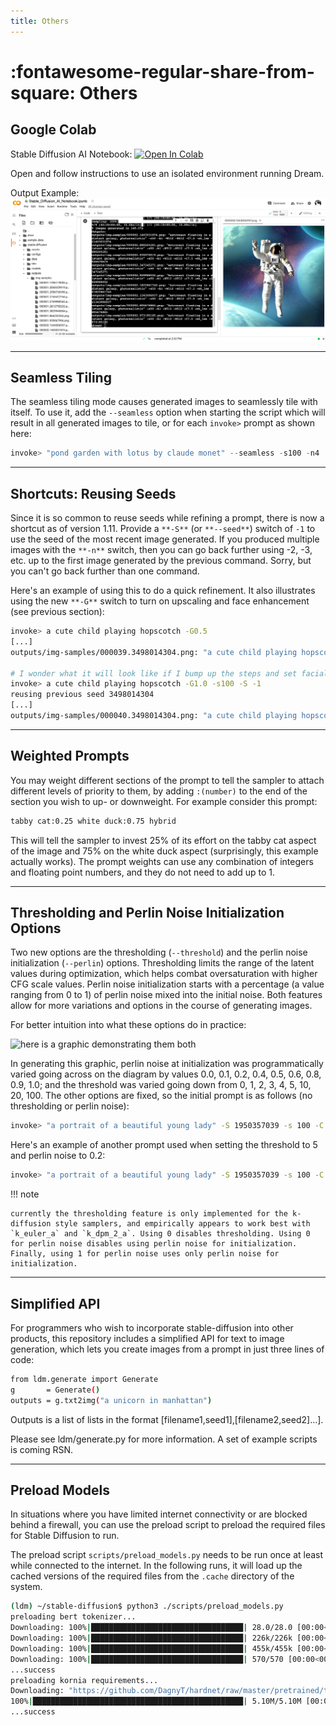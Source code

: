 ```yaml
---
title: Others
---
```


# :fontawesome-regular-share-from-square: Others

## **Google Colab**

Stable Diffusion AI Notebook: [![Open In Colab](https://colab.research.google.com/assets/colab-badge.svg)](https://colab.research.google.com/github/lstein/stable-diffusion/blob/main/notebooks/Stable_Diffusion_AI_Notebook.ipynb)

Open and follow instructions to use an isolated environment running Dream.

Output Example: ![Colab Notebook](../assets/colab_notebook.png)

---

## **Seamless Tiling**

The seamless tiling mode causes generated images to seamlessly tile with itself. To use it, add the
`--seamless` option when starting the script which will result in all generated images to tile, or
for each `invoke>` prompt as shown here:

```python
invoke> "pond garden with lotus by claude monet" --seamless -s100 -n4
```

---

## **Shortcuts: Reusing Seeds**

Since it is so common to reuse seeds while refining a prompt, there is now a shortcut as of version
1.11. Provide a `**-S**` (or `**--seed**`) switch of `-1` to use the seed of the most recent image
generated. If you produced multiple images with the `**-n**` switch, then you can go back further
using -2, -3, etc. up to the first image generated by the previous command. Sorry, but you can't go
back further than one command.

Here's an example of using this to do a quick refinement. It also illustrates using the new `**-G**`
switch to turn on upscaling and face enhancement (see previous section):

```bash
invoke> a cute child playing hopscotch -G0.5
[...]
outputs/img-samples/000039.3498014304.png: "a cute child playing hopscotch" -s50 -W512 -H512 -C7.5 -mk_lms -S3498014304

# I wonder what it will look like if I bump up the steps and set facial enhancement to full strength?
invoke> a cute child playing hopscotch -G1.0 -s100 -S -1
reusing previous seed 3498014304
[...]
outputs/img-samples/000040.3498014304.png: "a cute child playing hopscotch" -G1.0 -s100 -W512 -H512 -C7.5 -mk_lms -S3498014304
```

---

## **Weighted Prompts**

You may weight different sections of the prompt to tell the sampler to attach different levels of
priority to them, by adding `:(number)` to the end of the section you wish to up- or downweight. For
example consider this prompt:

```bash
tabby cat:0.25 white duck:0.75 hybrid
```

This will tell the sampler to invest 25% of its effort on the tabby cat aspect of the image and 75%
on the white duck aspect (surprisingly, this example actually works). The prompt weights can use any
combination of integers and floating point numbers, and they do not need to add up to 1.

---

## **Thresholding and Perlin Noise Initialization Options**

Two new options are the thresholding (`--threshold`) and the perlin noise initialization (`--perlin`) options. Thresholding limits the range of the latent values during optimization, which helps combat oversaturation with higher CFG scale values. Perlin noise initialization starts with a percentage (a value ranging from 0 to 1) of perlin noise mixed into the initial noise. Both features allow for more variations and options in the course of generating images.

For better intuition into what these options do in practice:

![here is a graphic demonstrating them both](../assets/truncation_comparison.jpg)

In generating this graphic, perlin noise at initialization was programmatically varied going across on the diagram by values 0.0, 0.1, 0.2, 0.4, 0.5, 0.6, 0.8, 0.9, 1.0; and the threshold was varied going down from
0, 1, 2, 3, 4, 5, 10, 20, 100. The other options are fixed, so the initial prompt is as follows (no thresholding or perlin noise):

```bash
invoke> "a portrait of a beautiful young lady" -S 1950357039 -s 100 -C 20 -A k_euler_a --threshold 0 --perlin 0
```

Here's an example of another prompt used when setting the threshold to 5 and perlin noise to 0.2:

```bash
invoke> "a portrait of a beautiful young lady" -S 1950357039 -s 100 -C 20 -A k_euler_a --threshold 5 --perlin 0.2
```

!!! note

    currently the thresholding feature is only implemented for the k-diffusion style samplers, and empirically appears to work best with `k_euler_a` and `k_dpm_2_a`. Using 0 disables thresholding. Using 0 for perlin noise disables using perlin noise for initialization. Finally, using 1 for perlin noise uses only perlin noise for initialization.

---

## **Simplified API**

For programmers who wish to incorporate stable-diffusion into other products, this repository
includes a simplified API for text to image generation, which lets you create images from a prompt
in just three lines of code:

```bash
from ldm.generate import Generate
g       = Generate()
outputs = g.txt2img("a unicorn in manhattan")
```

Outputs is a list of lists in the format [filename1,seed1],[filename2,seed2]...].

Please see ldm/generate.py for more information. A set of example scripts is coming RSN.

---

## **Preload Models**

In situations where you have limited internet connectivity or are blocked behind a firewall, you can
use the preload script to preload the required files for Stable Diffusion to run.

The preload script `scripts/preload_models.py` needs to be run once at least while connected to the
internet. In the following runs, it will load up the cached versions of the required files from the
`.cache` directory of the system.

```bash
(ldm) ~/stable-diffusion$ python3 ./scripts/preload_models.py
preloading bert tokenizer...
Downloading: 100%|██████████████████████████████████| 28.0/28.0 [00:00<00:00, 49.3kB/s]
Downloading: 100%|██████████████████████████████████| 226k/226k [00:00<00:00, 2.79MB/s]
Downloading: 100%|██████████████████████████████████| 455k/455k [00:00<00:00, 4.36MB/s]
Downloading: 100%|██████████████████████████████████| 570/570 [00:00<00:00, 477kB/s]
...success
preloading kornia requirements...
Downloading: "https://github.com/DagnyT/hardnet/raw/master/pretrained/train_liberty_with_aug/checkpoint_liberty_with_aug.pth" to /u/lstein/.cache/torch/hub/checkpoints/checkpoint_liberty_with_aug.pth
100%|███████████████████████████████████████████████| 5.10M/5.10M [00:00<00:00, 101MB/s]
...success
```
